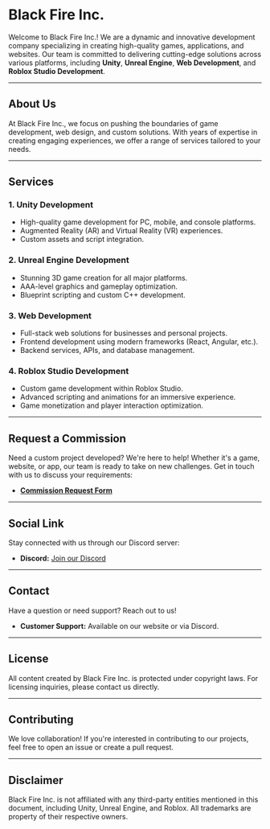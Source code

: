 # Black Fire Inc.

Welcome to Black Fire Inc.! We are a dynamic and innovative development company specializing in creating high-quality games, applications, and websites. Our team is committed to delivering cutting-edge solutions across various platforms, including **Unity**, **Unreal Engine**, **Web Development**, and **Roblox Studio Development**.

---

## About Us

At Black Fire Inc., we focus on pushing the boundaries of game development, web design, and custom solutions. With years of expertise in creating engaging experiences, we offer a range of services tailored to your needs.

---

## Services

### 1. **Unity Development**
- High-quality game development for PC, mobile, and console platforms.
- Augmented Reality (AR) and Virtual Reality (VR) experiences.
- Custom assets and script integration.

### 2. **Unreal Engine Development**
- Stunning 3D game creation for all major platforms.
- AAA-level graphics and gameplay optimization.
- Blueprint scripting and custom C++ development.

### 3. **Web Development**
- Full-stack web solutions for businesses and personal projects.
- Frontend development using modern frameworks (React, Angular, etc.).
- Backend services, APIs, and database management.

### 4. **Roblox Studio Development**
- Custom game development within Roblox Studio.
- Advanced scripting and animations for an immersive experience.
- Game monetization and player interaction optimization.

---

## Request a Commission

Need a custom project developed? We're here to help! Whether it's a game, website, or app, our team is ready to take on new challenges. Get in touch with us to discuss your requirements:

- **[Commission Request Form](#)**

---

## Social Link

Stay connected with us through our Discord server:

- **Discord:** [Join our Discord](https://discord.gg/YGmacKw3FB)

---

## Contact

Have a question or need support? Reach out to us!

- **Customer Support:** Available on our website or via Discord.

---

## License

All content created by Black Fire Inc. is protected under copyright laws. For licensing inquiries, please contact us directly.

---

## Contributing

We love collaboration! If you're interested in contributing to our projects, feel free to open an issue or create a pull request.

---

## Disclaimer

Black Fire Inc. is not affiliated with any third-party entities mentioned in this document, including Unity, Unreal Engine, and Roblox. All trademarks are property of their respective owners.
